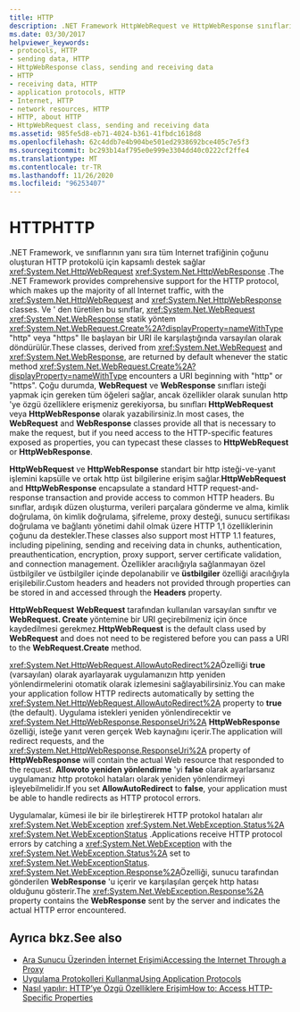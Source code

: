 ```yaml
---
title: HTTP
description: .NET Framework HttpWebRequest ve HttpWebResponse sınıflarını kullanarak sağladığı HTTP için kapsamlı destek hakkında bilgi edinin.
ms.date: 03/30/2017
helpviewer_keywords:
- protocols, HTTP
- sending data, HTTP
- HttpWebResponse class, sending and receiving data
- HTTP
- receiving data, HTTP
- application protocols, HTTP
- Internet, HTTP
- network resources, HTTP
- HTTP, about HTTP
- HttpWebRequest class, sending and receiving data
ms.assetid: 985fe5d8-eb71-4024-b361-41fbdc1618d8
ms.openlocfilehash: 62c4ddb7e4b904be501ed2938692bce405c7e5f3
ms.sourcegitcommit: bc293b14af795e0e999e3304dd40c0222cf2ffe4
ms.translationtype: MT
ms.contentlocale: tr-TR
ms.lasthandoff: 11/26/2020
ms.locfileid: "96253407"
---
```

# <a name="http"></a><span data-ttu-id="0c34d-103">HTTP</span><span class="sxs-lookup"><span data-stu-id="0c34d-103">HTTP</span></span>

<span data-ttu-id="0c34d-104">.NET Framework, ve sınıflarının yanı sıra tüm Internet trafiğinin çoğunu oluşturan HTTP protokolü için kapsamlı destek sağlar <xref:System.Net.HttpWebRequest> <xref:System.Net.HttpWebResponse> .</span><span class="sxs-lookup"><span data-stu-id="0c34d-104">The .NET Framework provides comprehensive support for the HTTP protocol, which makes up the majority of all Internet traffic, with the <xref:System.Net.HttpWebRequest> and <xref:System.Net.HttpWebResponse> classes.</span></span> <span data-ttu-id="0c34d-105">Ve ' den türetilen bu sınıflar, <xref:System.Net.WebRequest> <xref:System.Net.WebResponse> statik yöntem <xref:System.Net.WebRequest.Create%2A?displayProperty=nameWithType> "http" veya "https" Ile başlayan bir URI ile karşılaştığında varsayılan olarak döndürülür.</span><span class="sxs-lookup"><span data-stu-id="0c34d-105">These classes, derived from <xref:System.Net.WebRequest> and <xref:System.Net.WebResponse>, are returned by default whenever the static method <xref:System.Net.WebRequest.Create%2A?displayProperty=nameWithType> encounters a URI beginning with "http" or "https".</span></span> <span data-ttu-id="0c34d-106">Çoğu durumda, **WebRequest** ve **WebResponse** sınıfları isteği yapmak için gereken tüm öğeleri sağlar, ancak özellikler olarak sunulan http 'ye özgü özelliklere erişmeniz gerekiyorsa, bu sınıfları **HttpWebRequest** veya **HttpWebResponse** olarak yazabilirsiniz.</span><span class="sxs-lookup"><span data-stu-id="0c34d-106">In most cases, the **WebRequest** and **WebResponse** classes provide all that is necessary to make the request, but if you need access to the HTTP-specific features exposed as properties, you can typecast these classes to **HttpWebRequest** or **HttpWebResponse**.</span></span>  
  
 <span data-ttu-id="0c34d-107">**HttpWebRequest** ve **HttpWebResponse** standart bir http isteği-ve-yanıt işlemini kapsülle ve ortak http üst bilgilerine erişim sağlar.</span><span class="sxs-lookup"><span data-stu-id="0c34d-107">**HttpWebRequest** and **HttpWebResponse** encapsulate a standard HTTP request-and-response transaction and provide access to common HTTP headers.</span></span> <span data-ttu-id="0c34d-108">Bu sınıflar, ardışık düzen oluşturma, verileri parçalara gönderme ve alma, kimlik doğrulama, ön kimlik doğrulama, şifreleme, proxy desteği, sunucu sertifikası doğrulama ve bağlantı yönetimi dahil olmak üzere HTTP 1,1 özelliklerinin çoğunu da destekler.</span><span class="sxs-lookup"><span data-stu-id="0c34d-108">These classes also support most HTTP 1.1 features, including pipelining, sending and receiving data in chunks, authentication, preauthentication, encryption, proxy support, server certificate validation, and connection management.</span></span> <span data-ttu-id="0c34d-109">Özellikler aracılığıyla sağlanmayan özel üstbilgiler ve üstbilgiler içinde depolanabilir ve **üstbilgiler** özelliği aracılığıyla erişilebilir.</span><span class="sxs-lookup"><span data-stu-id="0c34d-109">Custom headers and headers not provided through properties can be stored in and accessed through the **Headers** property.</span></span>  
  
 <span data-ttu-id="0c34d-110">**HttpWebRequest** **WebRequest** tarafından kullanılan varsayılan sınıftır ve **WebRequest. Create** yöntemine bir URI geçirebilmeniz için önce kaydedilmesi gerekmez.</span><span class="sxs-lookup"><span data-stu-id="0c34d-110">**HttpWebRequest** is the default class used by **WebRequest** and does not need to be registered before you can pass a URI to the **WebRequest.Create** method.</span></span>  
  
 <span data-ttu-id="0c34d-111"><xref:System.Net.HttpWebRequest.AllowAutoRedirect%2A>Özelliği **true** (varsayılan) olarak ayarlayarak uygulamanızın http yeniden yönlendirmelerini otomatik olarak izlemesini sağlayabilirsiniz.</span><span class="sxs-lookup"><span data-stu-id="0c34d-111">You can make your application follow HTTP redirects automatically by setting the <xref:System.Net.HttpWebRequest.AllowAutoRedirect%2A> property to **true** (the default).</span></span> <span data-ttu-id="0c34d-112">Uygulama istekleri yeniden yönlendirecektir ve <xref:System.Net.HttpWebResponse.ResponseUri%2A> **HttpWebResponse** özelliği, isteğe yanıt veren gerçek Web kaynağını içerir.</span><span class="sxs-lookup"><span data-stu-id="0c34d-112">The application will redirect requests, and the <xref:System.Net.HttpWebResponse.ResponseUri%2A> property of **HttpWebResponse** will contain the actual Web resource that responded to the request.</span></span> <span data-ttu-id="0c34d-113">**Allowoto yeniden yönlendirme** 'yi **false** olarak ayarlarsanız uygulamanız http protokol hataları olarak yeniden yönlendirmeyi işleyebilmelidir.</span><span class="sxs-lookup"><span data-stu-id="0c34d-113">If you set **AllowAutoRedirect** to **false**, your application must be able to handle redirects as HTTP protocol errors.</span></span>  
  
 <span data-ttu-id="0c34d-114">Uygulamalar, kümesi ile bir ile birleştirerek HTTP protokol hataları alır <xref:System.Net.WebException> <xref:System.Net.WebException.Status%2A> <xref:System.Net.WebExceptionStatus> .</span><span class="sxs-lookup"><span data-stu-id="0c34d-114">Applications receive HTTP protocol errors by catching a <xref:System.Net.WebException> with the <xref:System.Net.WebException.Status%2A> set to <xref:System.Net.WebExceptionStatus>.</span></span> <span data-ttu-id="0c34d-115"><xref:System.Net.WebException.Response%2A>Özelliği, sunucu tarafından gönderilen **WebResponse** 'u içerir ve karşılaşılan gerçek http hatası olduğunu gösterir.</span><span class="sxs-lookup"><span data-stu-id="0c34d-115">The <xref:System.Net.WebException.Response%2A> property contains the **WebResponse** sent by the server and indicates the actual HTTP error encountered.</span></span>  
  
## <a name="see-also"></a><span data-ttu-id="0c34d-116">Ayrıca bkz.</span><span class="sxs-lookup"><span data-stu-id="0c34d-116">See also</span></span>

- [<span data-ttu-id="0c34d-117">Ara Sunucu Üzerinden İnternet Erişimi</span><span class="sxs-lookup"><span data-stu-id="0c34d-117">Accessing the Internet Through a Proxy</span></span>](accessing-the-internet-through-a-proxy.md)
- [<span data-ttu-id="0c34d-118">Uygulama Protokolleri Kullanma</span><span class="sxs-lookup"><span data-stu-id="0c34d-118">Using Application Protocols</span></span>](using-application-protocols.md)
- [<span data-ttu-id="0c34d-119">Nasıl yapılır: HTTP’ye Özgü Özelliklere Erişim</span><span class="sxs-lookup"><span data-stu-id="0c34d-119">How to: Access HTTP-Specific Properties</span></span>](how-to-access-http-specific-properties.md)
